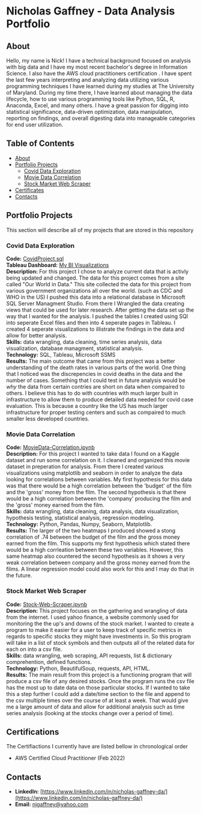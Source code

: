 # Nicholas Gaffney - Data Analysis Portfolio 
## About
Hello, my name is Nick! I have a technical background focused on analysis with big data and I have my most 
recent bachelor's degree in Information Science. I also have the AWS cloud practitioners certification . I have spent the 
last few years interpreting and analyzing data utilizing various programming techniques I have learned during my 
studies at The University of Maryland. During my time there, I have learned about managing the data lifecycle, how to use various programming tools 
like Python, SQL, R, Anaconda, Excel, and many others. I have a great passion for digging into statistical 
significance, data-driven optimization, data manipulation, reporting on findings, and overall digesting 
data into manageable categories for end user utilization.

## Table of Contents

* [About](#About)
* [Portfolio Projects](#Portfolio-Projects)
  * [Covid Data Exploration](#Covid-Data-Exploration)
  * [Movie Data Correlation](#Movie-Data-Correlation)
  * [Stock Market Web Scraper](#Stock-Market-Web-Scraper)
* [Certificates](#Certificates)
* [Contacts](#Contacts)

## Portfolio Projects
This section will describe all of my projects that are stored in this repository
### Covid Data Exploration
**Code:** [CovidProject.sql](https://github.com/ngaffney22/PortfolioProjects/blob/main/CovidProject.sql) <br>
**Tableau Dashboard:** [My BI Visualizations](https://public.tableau.com/app/profile/nicholas.gaffney/viz/CovidDashboard_16422811510540/Dashboard1)<br>
**Description:** For this project I chose to analyze current data that is activly being updated and changed. The data for this project comes from a site called "Our World in Data." This site collected the data for this project from various government organizations all over the world. (such as CDC and WHO in the US) I pushed this data into a relational database in Microsoft SQL Server Managment Studio. From there I Wrangled the data creating views that could be used for later research. 
After getting the data set up the way that I wanted for the analysis. I pushed the tables I created using SQl into seperate Excel files and then into 4 seperate pages in Tableau. I created 4 seperate visualizations to illistrate the findings in the data and allow for better analysis. <br>
**Skills:** data wrangling, data cleaning, time series analysis, data visualization, database managment, statistical analysis. <br>
**Technology:** SQL, Tableau, Microsoft SSMS <br>
**Results:** The main outcome that came from this project was a better understanding of the death rates in various parts of the world. One thing that I noticed was the discrepencies in covid deaths in the data and the number of cases. Something that I could test in future analysis would be *why* the data from certain contries are short on data when compaired to others. I believe this has to do with countries with much larger built in infrastructure to allow them to produce detailed data needed for covid case evaluation. This is because a country like the US has much larger infrastructure for proper testing centers and such as compaired to much smaller less developed countries.     
### Movie Data Correlation
**Code:** [MovieData-Correlation.ipynb](https://github.com/ngaffney22/PortfolioProjects/blob/main/MovieData-Correlation%20.ipynb) <br>
**Description:** For this project I wanted to take data I found on a Kaggle dataset and run some correlation on it. I cleaned and organized this movie dataset in preperation for analysis. From there I created various visualizations using matplotlib and seaborn in order to analyze the data looking for correlations between variables.
My first hypothesis for this data was that there would be a high correlation between the 'budget' of the film and the 'gross' money from the film. The second hypothesis is that there would be a high correlation between the 'company' producing the film and the 'gross' money earned from the film. <br>
**Skills:** data wrangling, data cleaning, data analysis, data visualization, hypothesis testing, statistical analysis, regression modeling. <br>
**Technology:** Python, Pandas, Numpy, Seaborn, Matplotlib. <br>
**Results:**  The larger of the two heatmaps I produced showed a stong correlation of .74 between the budget of the film and the gross money earned from the film. This supports my first hypothesis which stated there would be a high corrleation between these two variables. However, this same heatmap also countered the second hypothesis as it shows a very weak correlation between company and the gross money earned from the films. A linear regression model could also work for this and I may do that in the future.
### Stock Market Web Scraper
**Code:** [Stock-Web-Scraper.ipynb](https://github.com/ngaffney22/PortfolioProjects/blob/main/Stock-Web-Scraper.ipynb) <br>
**Description:** This project focuses on the gathering and wrangling of data from the internet. I used yahoo finance, a website commonly used for monitoring the the up's and downs of the stock market. I wanted to create a program to make it easier for a user to keep track of specific metrics in regards to specific stocks they might have investments in. So this program will take in a list of stock symbols and then outputs all of the related data for each on into a csv file. <br>
**Skills:** data wrangling, web scraping, API requests, list & dictionary comprehention, defined functions. <br>
**Technology:** Python, BeautifulSoup, requests, API, HTML. <br>
**Results:** The main result from this project is a functioning program that will produce a csv file of any desired stocks. Once the program runs the csv file has the most up to date data on those particular stocks. If I wanted to take this a step further I could add a date/time section to the file and append to the csv multiple times over the course of at least a week. That would give me a large amount of data and allow for additional analysis such as time series analysis (looking at the stocks change over a period of time).
## Certifications
The Certifiactions I currently have are listed bellow in chronological order
* AWS Certified Cloud Practitioner (Feb 2022)
## Contacts
* **LinkedIn:** [https://www.linkedin.com/in/nicholas-gaffney-da/](https://www.linkedin.com/in/nicholas-gaffney-da/)
* **Email:** njgaffney@yahoo.com
